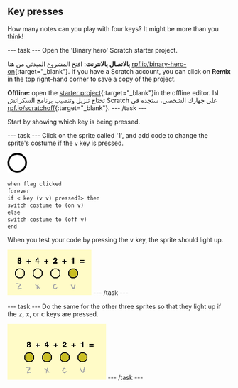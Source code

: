 ## Key presses

How many notes can you play with four keys? It might be more than you think!

\--- task \--- Open the 'Binary hero' Scratch starter project.

**بالاتصال بالانترنت**: افتح المشروع المبدئي من هنا [rpf.io/binary-hero-on](http://rpf.io/binary-hero-on){:target="_blank"}. If you have a Scratch account, you can click on **Remix** in the top right-hand corner to save a copy of the project.

**Offline:** open the [starter project](http://rpf.io/p/en/binary-hero-go){:target="_blank"}in the offline editor. اذا تحتاج تنزيل وتنصيب برنامج السكراتش Scratch على جهازك الشخصي، ستجده في [rpf.io/scratchoff](http://rpf.io/scratchoff){:target="_blank"}. \--- /task \---

Start by showing which key is being pressed.

\--- task \--- Click on the sprite called '1', and add code to change the sprite's costume if the `v` key is pressed.

![costume](images/1.png)

```blocks3
when flag clicked
forever
if < key (v v) pressed?> then
switch costume to (on v)
else
switch costume to (off v)
end
```

When you test your code by pressing the <kbd>v</kbd> key, the sprite should light up.

![Testing the v key](images/1-test.png) \--- /task \---

\--- task \--- Do the same for the other three sprites so that they light up if the <kbd>z</kbd>, <kbd>x</kbd>, or <kbd>c</kbd> keys are pressed.

![All keys pressed](images/all-key-presses.png) \--- /task \---